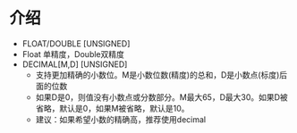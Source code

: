 # 介绍

* FLOAT/DOUBLE [UNSIGNED]
* Float 单精度，Double双精度
* DECIMAL[M,D] [UNSIGNED]
  * 支持更加精确的小数位。M是小数位数(精度)的总和，D是小数点(标度)后面的位数
  * 如果D是0，则值没有小数点或分数部分。M最大65，D最大30。如果D被省略，默认是0，如果M被省略，默认是10。
  * 建议：如果希望小数的精确高，推荐使用decimal
